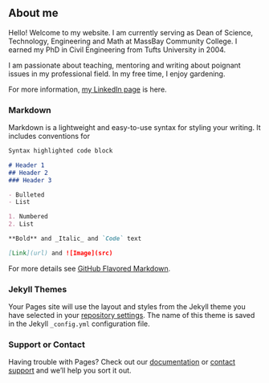 ## About me

Hello! Welcome to my website. I am currently serving as Dean of Science, Technology, Engineering and Math at MassBay Community College. I earned my PhD in Civil Engineering from Tufts University in 2004.

I am passionate about teaching, mentoring and writing about poignant issues in my professional field.
In my free time, I enjoy gardening.

For more information, [my LinkedIn page](https://www.linkedin.com/in/chitra-javdekar-deshpande-097781b/) is here.


### Markdown

Markdown is a lightweight and easy-to-use syntax for styling your writing. It includes conventions for

```markdown
Syntax highlighted code block

# Header 1
## Header 2
### Header 3

- Bulleted
- List

1. Numbered
2. List

**Bold** and _Italic_ and `Code` text

[Link](url) and ![Image](src)
```

For more details see [GitHub Flavored Markdown](https://guides.github.com/features/mastering-markdown/).

### Jekyll Themes

Your Pages site will use the layout and styles from the Jekyll theme you have selected in your [repository settings](https://github.com/chitrajavdekar/chitrajavdekar.github.io/settings). The name of this theme is saved in the Jekyll `_config.yml` configuration file.

### Support or Contact

Having trouble with Pages? Check out our [documentation](https://help.github.com/categories/github-pages-basics/) or [contact support](https://github.com/contact) and we’ll help you sort it out.
